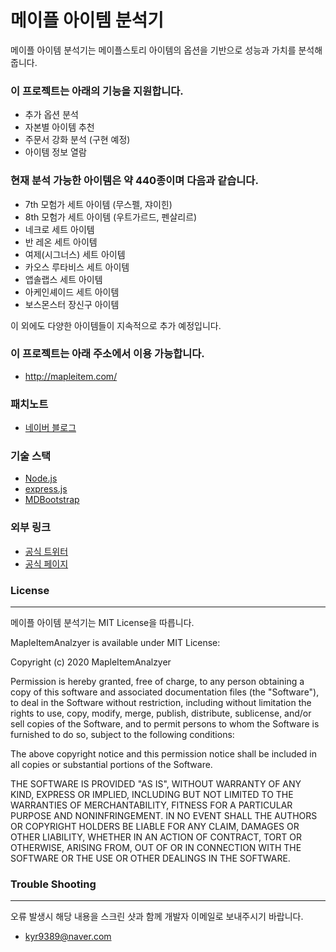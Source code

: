# 메이플 아이템 분석기

메이플 아이템 분석기는 메이플스토리 아이템의 옵션을 기반으로 성능과 가치를 분석해줍니다.




### 이 프로젝트는 아래의 기능을 지원합니다.

* 추가 옵션 분석
* 자본별 아이템 추천
* 주문서 강화 분석 (구현 예정)
* 아이템 정보 열람



### 현재 분석 가능한 아이템은 약 440종이며 다음과 같습니다.

* 7th 모험가 세트 아이템 (무스펠, 쟈이힌)
* 8th 모험가 세트 아이템 (우트가르드, 펜살리르)
* 네크로 세트 아이템
* 반 레온 세트 아이템
* 여제(시그너스) 세트 아이템
* 카오스 루타비스 세트 아이템
* 앱솔랩스 세트 아이템
* 아케인셰이드 세트 아이템
* 보스몬스터 장신구 아이템


이 외에도 다양한 아이템들이 지속적으로 추가 예정입니다.



### 이 프로젝트는 아래 주소에서 이용 가능합니다.

* http://mapleitem.com/


### 패치노트

* [네이버 블로그](https://blog.naver.com/PostList.nhn?blogId=kyr9389&categoryNo=9&from=postList&parentCategoryNo=9)


### 기술 스택

* [Node.js](https://nodejs.org/ko/)
* [express.js](https://expressjs.com/ko/)
* [MDBootstrap](https://mdbootstrap.com/)


### 외부 링크
* [공식 트위터](https://twitter.com/mapleitempicker)
* [공식 페이지](https://www.facebook.com/mapleitempicker/)

### License
-------
메이플 아이템 분석기는 MIT License을 따릅니다.

MapleItemAnalzyer is available under MIT License:

Copyright (c) 2020 MapleItemAnalzyer

Permission is hereby granted, free of charge, to any person obtaining a copy of this software and associated documentation files (the "Software"), to deal in the Software without restriction, including without limitation the rights to use, copy, modify, merge, publish, distribute, sublicense, and/or sell copies of the Software, and to permit persons to whom the Software is furnished to do so, subject to the following conditions:

The above copyright notice and this permission notice shall be included in all copies or substantial portions of the Software.

THE SOFTWARE IS PROVIDED "AS IS", WITHOUT WARRANTY OF ANY KIND, EXPRESS OR IMPLIED, INCLUDING BUT NOT LIMITED TO THE WARRANTIES OF MERCHANTABILITY, FITNESS FOR A PARTICULAR PURPOSE AND NONINFRINGEMENT. IN NO EVENT SHALL THE AUTHORS OR COPYRIGHT HOLDERS BE LIABLE FOR ANY CLAIM, DAMAGES OR OTHER LIABILITY, WHETHER IN AN ACTION OF CONTRACT, TORT OR OTHERWISE, ARISING FROM, OUT OF OR IN CONNECTION WITH THE SOFTWARE OR THE USE OR OTHER DEALINGS IN THE SOFTWARE.

### Trouble Shooting
-------
오류 발생시 해당 내용을 스크린 샷과 함께 개발자 이메일로 보내주시기 바랍니다.
* kyr9389@naver.com